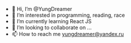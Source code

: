 - 👋 Hi, I’m @YungDreamer
- 👀 I’m interested in programming, reading, race
- 🌱 I’m currently learning React JS
- 💞️ I’m looking to collaborate on ...
- 📫 How to reach me yungdreamer@yandex.ru

<!---
YungDreamer/YungDreamer is a ✨ special ✨ repository because its `README.md` (this file) appears on your GitHub profile.
You can click the Preview link to take a look at your changes.
--->
